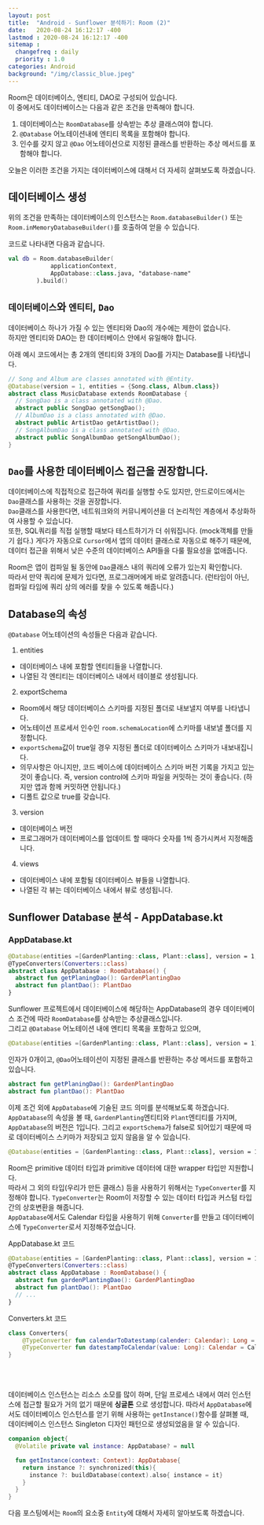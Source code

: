 ```yaml
---
layout: post
title:  "Android - Sunflower 분석하기: Room (2)"
date:   2020-08-24 16:12:17 -400
lastmod : 2020-08-24 16:12:17 -400
sitemap :
  changefreq : daily
  priority : 1.0
categories: Android
background: "/img/classic_blue.jpeg"
---
```


Room은 데이터베이스, 엔티티, DAO로 구성되어 있습니다.  
이 중에서도 데이터베이스는  다음과 같은 조건을 만족해야 합니다.  

1. 데이터베이스는 `RoomDatabase`를 상속받는 추상 클래스여야 합니다.
2. `@Database` 어노테이션내에 엔티티 목록을 포함해야 합니다.
3. 인수를 갖지 않고 `@Dao` 어노테이션으로 지정된 클래스를 반환하는 추상 메서드를 포함해야 합니다.

오늘은 이러한 조건을 가지는 데이터베이스에 대해서 더 자세히 살펴보도록 하겠습니다.  

## 데이터베이스 생성
위의 조건을 만족하는 데이터베이스의 인스턴스는 `Room.databaseBuilder()` 또는 `Room.inMemoryDatabaseBuilder()`를 호출하여 얻을 수 있습니다.  

코드로 나타내면 다음과 같습니다.  

```Kotlin
val db = Room.databaseBuilder(
            applicationContext,
            AppDatabase::class.java, "database-name"
        ).build()

```

## `데이터베이스`와 `엔티티`, `Dao`
데이터베이스 하나가 가질 수 있는 엔티티와 Dao의 개수에는 제한이 없습니다.  
하지만 엔티티와 DAO는 한 데이터베이스 안에서 유일해야 합니다.

아래 예시 코드에서는 총 2개의 엔티티와 3개의 Dao를 가지는 Database를 나타냅니다.

```Kotlin
// Song and Album are classes annotated with @Entity.
@Database(version = 1, entities = {Song.class, Album.class})
abstract class MusicDatabase extends RoomDatabase {
  // SongDao is a class annotated with @Dao.
  abstract public SongDao getSongDao();
  // AlbumDao is a class annotated with @Dao.
  abstract public ArtistDao getArtistDao();
  // SongAlbumDao is a class annotated with @Dao.
  abstract public SongAlbumDao getSongAlbumDao();
}
```


## `Dao`를 사용한 데이터베이스 접근을 권장합니다.
데이터베이스에 직접적으로 접근하여 쿼리를 실행할 수도 있지만, 안드로이드에서는 `Dao`클래스를 사용하는 것을 권장합니다.  
`Dao`클래스를 사용한다면, 네트워크와의 커뮤니케이션을 더 논리적인 계층에서 추상화하여 사용할 수 있습니다.  
또한, SQL쿼리를 직접 실행할 때보다 테스트하기가 더 쉬워집니다. (mock객체를 만들기 쉽다.)
게다가 자동으로 `Cursor`에서 앱의 데이터 클래스로 자동으로 해주기 때문에, 데이터 접근을 위해서 낮은 수준의 데이터베이스 API들을 다룰 필요성을 없애줍니다.

Room은 앱이 컴파일 될 동안에 `Dao`클래스 내의 쿼리에 오류가 있는지 확인합니다.  
따라서 만약 쿼리에 문제가 있다면, 프로그래머에게 바로 알려줍니다.
(런타임이 아닌, 컴파일 타임에 쿼리 상의 에러를 찾을 수 있도록 해줍니다.)


## Database의 속성
`@Database` 어노테이션의 속성들은 다음과 같습니다.
1. entities
  - 데이터베이스 내에 포함할 엔티티들을 나열합니다.
  - 나열된 각 엔티티는 데이터베이스 내에서 테이블로 생성됩니다.

2. exportSchema
  - Room에서 해당 데이터베이스 스키마를 지정된 폴더로 내보낼지 여부를 나타냅니다.
  - 어노테이션 프로세서 인수인 `room.schemaLocation`에 스키마를 내보낼 폴더를 지정합니다.
  - `exportSchema`값이 true일 경우 지정된 폴더로 데이터베이스 스키마가 내보내집니다.
  - 의무사항은 아니지만, 코드 베이스에 데이터베이스 스키마 버전 기록을 가지고 있는 것이 좋습니다. 즉, version control에 스키마 파일을 커밋하는 것이 좋습니다. (하지만 앱과 함께 커밋하면 안됩니다.)
  - 디폴트 값으로 true를 갖습니다.

3. version
  - 데이터베이스 버전
  - 프로그래머가 데이터베이스를 업데이트 할 때마다 숫자를 1씩 증가시켜서 지정해줍니다.  

4. views
  - 데이터베이스 내에 포함될 데이터베이스 뷰들을 나열합니다.
  - 나열된 각 뷰는 데이터베이스 내에서 뷰로 생성됩니다.

## Sunflower Database 분석 - AppDatabase.kt

### AppDatabase.kt
```Kotlin
@Database(entities =[GardenPlanting::class, Plant::class], version = 1, exportSchema = false)
@TypeConverters(Converters::class)
abstract class AppDatabase : RoomDatabase() {
  abstract fun getPlaningDao(): GardenPlantingDao
  abstract fun plantDao(): PlantDao
}
```

Sunflower 프로젝트에서 데이터베이스에 해당하는 AppDatabase의 경우 데이터베이스 조건에 따라 `RoomDatabase`를 상속받는 추상클래스입니다.  
그리고 `@Database` 어노테이션 내에 엔티티 목록을 포함하고 있으며,

```Kotlin
@Database(entities =[GardenPlanting::class, Plant::class], version = 1)
```


인자가 0개이고, `@Dao`어노테이션이 지정된 클래스를 반환하는 추상 메서드를 포함하고 있습니다.

```Kotlin
abstract fun getPlaningDao(): GardenPlantingDao
abstract fun plantDao(): PlantDao
```

이제 조건 외에 `AppDatabase`에 기술된 코드 의미를 분석해보도록 하겠습니다.  
`AppDatabase`의 속성을 볼 때, `GardenPlanting`엔티티와 `Plant`엔티티를 가지며, `AppDatabase`의 버전은 1입니다. 그리고 `exportSchema`가 false로 되어있기 때문에 따로 데이터베이스 스키마가 저장되고 있지 않음을 알 수 있습니다.

```Kotlin
@Database(entities = [GardenPlanting::class, Plant::class], version = 1, exportSchema = false)
```
Room은 primitive 데이터 타입과 primitive 데이터에 대한 wrapper 타입만 지원합니다.  
따라서 그 외의 타입(우리가 만든 클래스) 등을 사용하기 위해서는 `TypeConverter`를 지정해야 합니다.
`TypeConverter`는 Room이 저장할 수 있는 데이터 타입과 커스텀 타입간의 상호변환을 해줍니다.  
`AppDatabase`에서도 Calendar 타입을 사용하기 위해 `Converter`를 만들고 데이터베이스에 `TypeConverter`로서 지정해주었습니다.

AppDatabase.kt 코드

```Kotlin
@Database(entities = [GardenPlanting::class, Plant::class], version = 1, exportSchema = false)
@TypeConverters(Converters::class)
abstract class AppDatabase : RoomDatabase() {
  abstract fun gardenPlantingDao(): GardenPlantingDao
  abstract fun plantDao(): PlantDao
  // ...
}  
```

Converters.kt 코드

```Kotlin
class Converters{
    @TypeConverter fun calendarToDatestamp(calender: Calendar): Long = calender.timeInMills
    @TypeConverter fun datestampToCalendar(value: Long): Calendar = Calendar.getInstance().apply{ timeInMills = value}
}
```

<br/>
<br/>

데이터베이스 인스턴스는 리소스 소모를 많이 하며, 단일 프로세스 내에서 여러 인스턴스에 접근할 필요가 거의 없기 때문에 **싱글톤** 으로 생성합니다. 따라서 `AppDatabase`에서도 데이터베이스 인스턴스를 얻기 위해 사용하는 `getInstance()`함수를 살펴볼 때, 데이터베이스 인스턴스 Singleton 디자인 패턴으로 생성되었음을 알 수 있습니다.

```Kotlin
companion object{
  @Volatile private val instance: AppDatabase? = null

  fun getInstance(context: Context): AppDatabase{
    return instance ?: synchronized(this){
      instance ?: buildDatabase(context).also{ instance = it}
    }
  }
}
```

다음 포스팅에서는 `Room`의 요소중 `Entity`에 대해서 자세히 알아보도록 하겠습니다.
